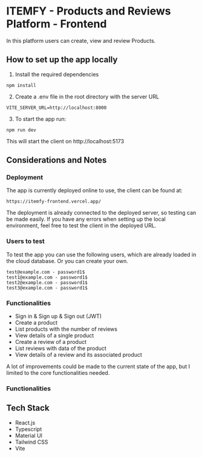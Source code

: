 # ITEMFY - Products and Reviews Platform - Frontend

In this platform users can create, view and review Products.

## How to set up the app locally

1.  Install the required dependencies

```
npm install
```

2.  Create a .env file in the root directory with the server URL

```
VITE_SERVER_URL=http://localhost:8000
```

3. To start the app run:

```
npm run dev
```

This will start the client on http://localhost:5173

## Considerations and Notes

### Deployment

The app is currently deployed online to use, the client can be found at:

```
https://itemfy-frontend.vercel.app/
```

The deployment is already connected to the deployed server, so testing can be made easily.
If you have any errors when setting up the local environment, feel free to test the client in the deployed URL.

### Users to test

To test the app you can use the following users, which are already loaded in the cloud database. Or you can create your own.

```
test@example.com - password1$
test1@example.com - password1$
test2@example.com - password1$
test3@example.com - password1$
```

### Functionalities

- Sign in & Sign up & Sign out (JWT)
- Create a product
- List products with the number of reviews
- View details of a single product
- Create a review of a product
- List reviews with data of the product
- View details of a review and its associated product

A lot of improvements could be made to the current state of the app, but I limited to the core functionalities needed.

### Functionalities

## Tech Stack

- React.js
- Typescript
- Material UI
- Tailwind CSS
- Vite
